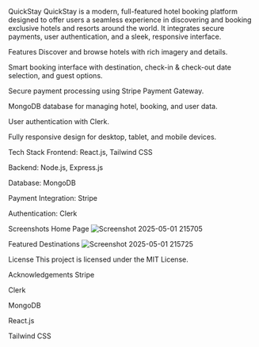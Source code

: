 QuickStay
QuickStay is a modern, full-featured hotel booking platform designed to offer users a seamless experience in discovering and booking exclusive hotels and resorts around the world. It integrates secure payments, user authentication, and a sleek, responsive interface.

Features
Discover and browse hotels with rich imagery and details.

Smart booking interface with destination, check-in & check-out date selection, and guest options.

Secure payment processing using Stripe Payment Gateway.

MongoDB database for managing hotel, booking, and user data.

User authentication with Clerk.

Fully responsive design for desktop, tablet, and mobile devices.

Tech Stack
Frontend: React.js, Tailwind CSS

Backend: Node.js, Express.js

Database: MongoDB

Payment Integration: Stripe

Authentication: Clerk


Screenshots
Home Page
![Screenshot 2025-05-01 215705](https://github.com/user-attachments/assets/2aac7987-376b-494a-b24f-62d782c6ab76)


Featured Destinations
![Screenshot 2025-05-01 215725](https://github.com/user-attachments/assets/32315405-4f86-4291-ac0d-34ef3b805a32)


License
This project is licensed under the MIT License.

Acknowledgements
Stripe

Clerk

MongoDB

React.js

Tailwind CSS


